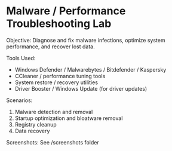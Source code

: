 # Malware / Performance Troubleshooting Lab

Objective: Diagnose and fix malware infections, optimize system performance, and recover lost data.

Tools Used:
- Windows Defender / Malwarebytes / Bitdefender / Kaspersky
- CCleaner / performance tuning tools
- System restore / recovery utilities
- Driver Booster / Windows Update (for driver updates)

Scenarios:
1. Malware detection and removal
2. Startup optimization and bloatware removal
3. Registry cleanup
4. Data recovery

Screenshots: See /screenshots folder
